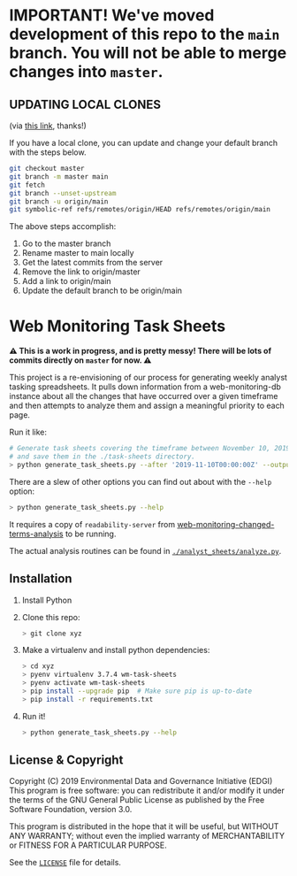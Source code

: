 # **IMPORTANT! We've moved development of this repo to the `main` branch. You will not be able to merge changes into `master`.**

## **UPDATING LOCAL CLONES**

(via [this link](https://www.hanselman.com/blog/EasilyRenameYourGitDefaultBranchFromMasterToMain.aspx), thanks!)

If you have a local clone, you can update and change your default branch with the steps below.

```sh
git checkout master
git branch -m master main
git fetch
git branch --unset-upstream
git branch -u origin/main
git symbolic-ref refs/remotes/origin/HEAD refs/remotes/origin/main
```

The above steps accomplish:

1. Go to the master branch
2. Rename master to main locally
3. Get the latest commits from the server
4. Remove the link to origin/master
5. Add a link to origin/main
6. Update the default branch to be origin/main


# Web Monitoring Task Sheets

**⚠️ This is a work in progress, and is pretty messy! There will be lots of commits directly on `master` for now. ⚠️**

This project is a re-envisioning of our process for generating weekly analyst tasking spreadsheets. It pulls down information from a web-monitoring-db instance about all the changes that have occurred over a given timeframe and then attempts to analyze them and assign a meaningful priority to each page.

Run it like:

```sh
# Generate task sheets covering the timeframe between November 10, 2019 and now
# and save them in the ./task-sheets directory.
> python generate_task_sheets.py --after '2019-11-10T00:00:00Z' --output ./task-sheets
```

There are a slew of other options you can find out about with the `--help` option:

```sh
> python generate_task_sheets.py --help
```

It requires a copy of `readability-server` from [web-monitoring-changed-terms-analysis](https://github.com/edgi-govdata-archiving/web-monitoring-changed-terms-analysis) to be running.

The actual analysis routines can be found in [`./analyst_sheets/analyze.py`](./analyst_sheets/analyze.py).


## Installation

1. Install Python

2. Clone this repo:

    ```sh
    > git clone xyz
    ```

3. Make a virtualenv and install python dependencies:

    ```sh
    > cd xyz
    > pyenv virtualenv 3.7.4 wm-task-sheets
    > pyenv activate wm-task-sheets
    > pip install --upgrade pip  # Make sure pip is up-to-date
    > pip install -r requirements.txt
    ```

4. Run it!

    ```sh
    > python generate_task_sheets.py --help
    ```


## License & Copyright

Copyright (C) 2019 Environmental Data and Governance Initiative (EDGI)
This program is free software: you can redistribute it and/or modify it under the terms of the GNU General Public License as published by the Free Software Foundation, version 3.0.

This program is distributed in the hope that it will be useful, but WITHOUT ANY WARRANTY; without even the implied warranty of MERCHANTABILITY or FITNESS FOR A PARTICULAR PURPOSE.

See the [`LICENSE`](/LICENSE) file for details.

